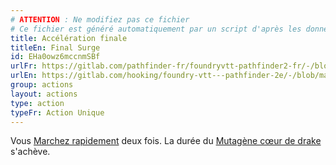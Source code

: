 ```yaml
---
# ATTENTION : Ne modifiez pas ce fichier
# Ce fichier est généré automatiquement par un script d'après les données du module Foundry VTT officiel et de sa traduction
title: Accélération finale
titleEn: Final Surge
id: EHa0owz6mccnmSBf
urlFr: https://gitlab.com/pathfinder-fr/foundryvtt-pathfinder2-fr/-/blob/master/data/actions/EHa0owz6mccnmSBf.htm
urlEn: https://gitlab.com/hooking/foundry-vtt---pathfinder-2e/-/blob/master/packs/data/actions.db/final-surge.json
group: actions
layout: actions
type: action
typeFr: Action Unique
---
```

Vous [Marchez rapidement](marcher-rapidement.md) deux fois. La durée du [Mutagène cœur de drake](../equipment/mutagène-de-cœur-de-drake-inférieur.md) s'achève.


